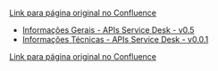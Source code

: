 [Link para página original no Confluence](https://openfinancebrasil.atlassian.net/wiki/spaces/OF/pages/17377972)

- [Informações Gerais - APIs Service Desk - v0.5](../../../../../OF/Open%20Finance%20Brasil/Especifica%c3%a7%c3%b5es%20de%20Integra%c3%a7%c3%a3o/APIs%20Service%20Desk/v0.0.1%20-%20APIs%20Service%20Desk/Informa%c3%a7%c3%b5es%20Gerais%20-%20APIs%20Service%20Desk%20-%20v0.5)
- [Informações Técnicas - APIs Service Desk - v0.0.1](../../../../../OF/Open%20Finance%20Brasil/Especifica%c3%a7%c3%b5es%20de%20Integra%c3%a7%c3%a3o/APIs%20Service%20Desk/v0.0.1%20-%20APIs%20Service%20Desk/Informa%c3%a7%c3%b5es%20T%c3%a9cnicas%20-%20APIs%20Service%20Desk%20-%20v0.0.1)

[Link para página original no Confluence](https://openfinancebrasil.atlassian.net/wiki/spaces/OF/pages/17377972)